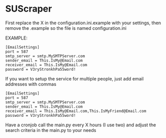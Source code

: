 # SUScraper

First replace the X in the configuration.ini.example with your settings, then remove the .example so the file is named configuration.ini

EXAMPLE:

```
[EmailSettings]
port = 587
smtp_server = smtp.MySMTPServer.com
sender_email = This.IsMy@Email.com
receiver_email = This.IsMy@Email.com
password = V3ryStronkhPa55word!
```
If you want to setup the service for multiple people, just add email addresses with commas
```
[EmailSettings]
port = 587
smtp_server = smtp.MySMTPServer.com
sender_email = This.IsMy@Email.com
receiver_email = This.IsMy@Email.com,This.IsMyFriend@Email.com
password = V3ryStronkhPa55word!
```

Have a cronjob call the main.py every X hours (I use two) and adjust the search criteria in the main.py to your needs
